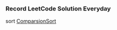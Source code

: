 ### Record LeetCode Solution Everyday

sort [ComparsionSort](https://www.cs.usfca.edu/~galles/visualization/ComparisonSort.html)  
